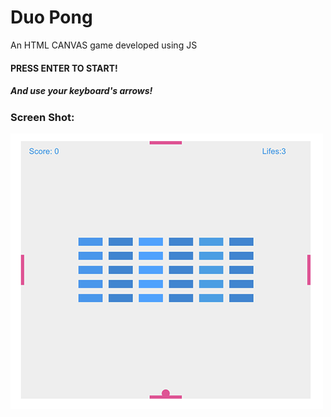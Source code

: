 # Duo Pong
An HTML CANVAS game developed using JS</br>
#### PRESS ENTER TO START!</br> 
##### And use your keyboard's arrows!

### Screen Shot:
![Screenshot](duopong.png)
